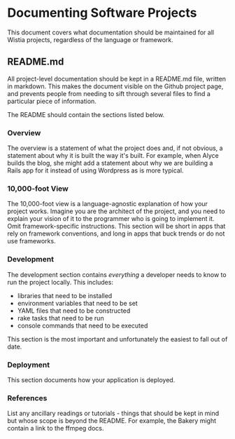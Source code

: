 # Documenting Software Projects

This document covers what documentation should be maintained for all Wistia
projects, regardless of the language or framework.

## README.md

All project-level documentation should be kept in a README.md file, written in
markdown. This makes the document visible on the Github project page, and
prevents people from needing to sift through several files to find a particular
piece of information.

The README should contain the sections listed below.

### Overview

The overview is a statement of what the project does and, if not obvious, a
statement about why it is built the way it's built. For example, when Alyce
builds the blog, she might add a statement about why we are building a Rails app
for it instead of using Wordpress as is more typical.

### 10,000-foot View

The 10,000-foot view is a language-agnostic explanation of how your project
works. Imagine you are the architect of the project, and you need to explain
your vision of it to the programmer who is going to implement it. Omit
framework-specific instructions. This section will be short in apps that rely on
framework conventions, and long in apps that buck trends or do not use
frameworks.

### Development

The development section contains *everything* a developer needs to know to run
the project locally. This includes:

* libraries that need to be installed
* environment variables that need to be set
* YAML files that need to be constructed
* rake tasks that need to be run
* console commands that need to be executed

This section is the most important and unfortunately the easiest to fall out of
date.

### Deployment

This section documents how your application is deployed.

### References

List any ancillary readings or tutorials - things that should be kept in mind
but whose scope is beyond the README. For example, the Bakery might contain a
link to the ffmpeg docs.

